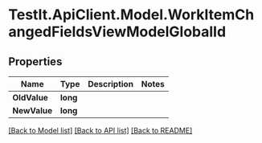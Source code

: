 # TestIt.ApiClient.Model.WorkItemChangedFieldsViewModelGlobalId

## Properties

Name | Type | Description | Notes
------------ | ------------- | ------------- | -------------
**OldValue** | **long** |  | 
**NewValue** | **long** |  | 

[[Back to Model list]](../README.md#documentation-for-models) [[Back to API list]](../README.md#documentation-for-api-endpoints) [[Back to README]](../README.md)

